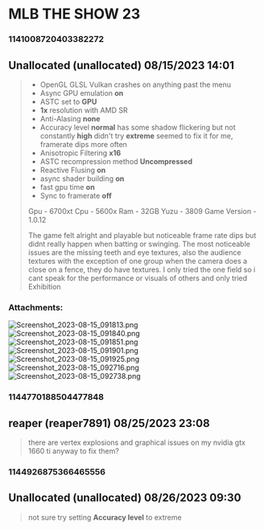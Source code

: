 # MLB THE SHOW 23
### 1141008720403382272
## Unallocated (unallocated) 08/15/2023 14:01 

> - OpenGL GLSL
> Vulkan crashes on anything past the menu
> - Async GPU emulation **on**
> - ASTC set to **GPU**
> - **1x** resolution with AMD SR
> - Anti-Alasing **none**
> - Accuracy level
> **normal** has some shadow flickering but not constantly
> **high** didn't try
> **extreme** seemed to fix it for me, framerate dips more often
> - Anisotropic Filtering **x16**
> - ASTC recompression method **Uncompressed**
> - Reactive Flusing **on**
> - async shader building **on**
> - fast gpu time **on**
> - Sync to framerate **off**
>  
> Gpu - 6700xt
> Cpu - 5600x 
> Ram - 32GB
> Yuzu - 3809
> Game Version - 1.0.12
> 
> The game felt alright and playable but noticeable frame rate dips but didnt really happen when batting or swinging. The most noticeable issues are the missing teeth and eye textures, also the audience textures with the exception of one group when the camera does a close on a fence, they do have textures. I only tried the one field so i cant speak for the performance or visuals of others and only tried Exhibition
### Attachments: 
![Screenshot_2023-08-15_091813.png](https://yuzudiscordbackup.s3.us-west-2.amazonaws.com/files-media/1141008720403382272_Screenshot_2023-08-15_091813.png)
![Screenshot_2023-08-15_091840.png](https://yuzudiscordbackup.s3.us-west-2.amazonaws.com/files-media/1141008720403382272_Screenshot_2023-08-15_091840.png)
![Screenshot_2023-08-15_091851.png](https://yuzudiscordbackup.s3.us-west-2.amazonaws.com/files-media/1141008720403382272_Screenshot_2023-08-15_091851.png)
![Screenshot_2023-08-15_091901.png](https://yuzudiscordbackup.s3.us-west-2.amazonaws.com/files-media/1141008720403382272_Screenshot_2023-08-15_091901.png)
![Screenshot_2023-08-15_091925.png](https://yuzudiscordbackup.s3.us-west-2.amazonaws.com/files-media/1141008720403382272_Screenshot_2023-08-15_091925.png)
![Screenshot_2023-08-15_092716.png](https://yuzudiscordbackup.s3.us-west-2.amazonaws.com/files-media/1141008720403382272_Screenshot_2023-08-15_092716.png)
![Screenshot_2023-08-15_092738.png](https://yuzudiscordbackup.s3.us-west-2.amazonaws.com/files-media/1141008720403382272_Screenshot_2023-08-15_092738.png)

### 1144770188504477848
## reaper (reaper7891) 08/25/2023 23:08 

> there are vertex explosions and graphical issues on my nvidia gtx 1660 ti anyway to fix them?

### 1144926875366465556
## Unallocated (unallocated) 08/26/2023 09:30 

> not sure try setting **Accuracy level** to extreme

